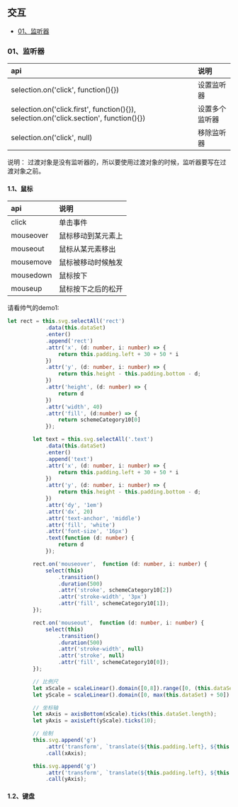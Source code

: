 ## 交互

- [01、监听器](#<div-id="class05-01">01、监听器</div>)


### <div id="class05-01">01、监听器</div>

api | 说明
:- | :- 
selection.on('click', function(){}) | 设置监听器
selection.on('click.first', function(){}), selection.on('click.section', function(){}) | 设置多个监听器
selection.on('click', null) | 移除监听器

说明： 过渡对象是没有监听器的，所以要使用过渡对象的时候，监听器要写在过渡对象之前。

#### 1.1、鼠标

api | 说明
:- | :- 
click | 单击事件
mouseover | 鼠标移动到某元素上
mouseout | 鼠标从某元素移出
mousemove | 鼠标被移动时候触发
mousedown | 鼠标按下
mouseup | 鼠标按下之后的松开


请看帅气的demo1:
```typescript
let rect = this.svg.selectAll('rect')
            .data(this.dataSet)
            .enter()
            .append('rect')
            .attr('x', (d: number, i: number) => {
                return this.padding.left + 30 + 50 * i
            })
            .attr('y', (d: number, i: number) => {
                return this.height - this.padding.bottom - d;
            })
            .attr('height', (d: number) => {
                return d
            })
            .attr('width', 40)
            .attr('fill', (d:number) => {
                return schemeCategory10[0]
            });

        let text = this.svg.selectAll('.text')
            .data(this.dataSet)
            .enter()
            .append('text')
            .attr('x', (d: number, i: number) => {
                return this.padding.left + 30 + 50 * i
            })
            .attr('y', (d: number, i: number) => {
                return this.height - this.padding.bottom - d;
            })
            .attr('dy', '1em')
            .attr('dx', 20)
            .attr('text-anchor', 'middle')
            .attr('fill', 'white')
            .attr('font-size', '16px')
            .text(function (d: number) {
                return d
            });

        rect.on('mouseover',  function (d: number, i: number) {
            select(this)
                .transition()
                .duration(500)
                .attr('stroke', schemeCategory10[2])
                .attr('stroke-width', '3px')
                .attr('fill', schemeCategory10[1]);
        });

        rect.on('mouseout',  function (d: number, i: number) {
            select(this)
                .transition()
                .duration(500)
                .attr('stroke-width', null)
                .attr('stroke', null)
                .attr('fill', schemeCategory10[0]);
        });

        // 比例尺
        let xScale = scaleLinear().domain([0,8]).range([0, (this.dataSet.length + 1) * 50]);
        let yScale = scaleLinear().domain([0, max(this.dataSet) + 50]).range([max(this.dataSet) + 50, 0]);

        // 坐标轴
        let xAxis = axisBottom(xScale).ticks(this.dataSet.length);
        let yAxis = axisLeft(yScale).ticks(10);

        // 绘制
        this.svg.append('g')
            .attr('transform', `translate(${this.padding.left}, ${this.height - this.padding.bottom})`)
            .call(xAxis);

        this.svg.append('g')
            .attr('transform', `translate(${this.padding.left}, ${this.height - this.padding.bottom - (max(this.dataSet) + 50)})`)
            .call(yAxis);
```

#### 1.2、键盘

